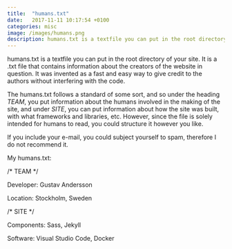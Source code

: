 ```yaml
---
title:  "humans.txt"
date:   2017-11-11 10:17:54 +0100
categories: misc
image: /images/humans.png
description: humans.txt is a textfile you can put in the root directory of your site. It is a .txt file that contains information about the creators of the website in question. It was invented as a fast and easy way to give credit to the authors without interfering with the code.
---
```

humans.txt is a textfile you can put in the root directory of your site. It is a .txt file that contains information about the creators of the website in question. It was invented as a fast and easy way to give credit to the authors without interfering with the code. 

The humans.txt follows a standard of some sort, and so under the heading _TEAM_, you put information about the humans involved in the making of the site, and under _SITE_, you can put information about how the site was built, with what frameworks and libraries, etc. However, since the file is solely intended for humans to read, you could structure it however you like. 

If you include your e-mail, you could subject yourself to spam, therefore I do not recommend it.

My humans.txt:

/* TEAM */

Developer: Gustav Andersson

Location: Stockholm, Sweden

/* SITE */

Components: Sass, Jekyll

Software: Visual Studio Code, Docker
